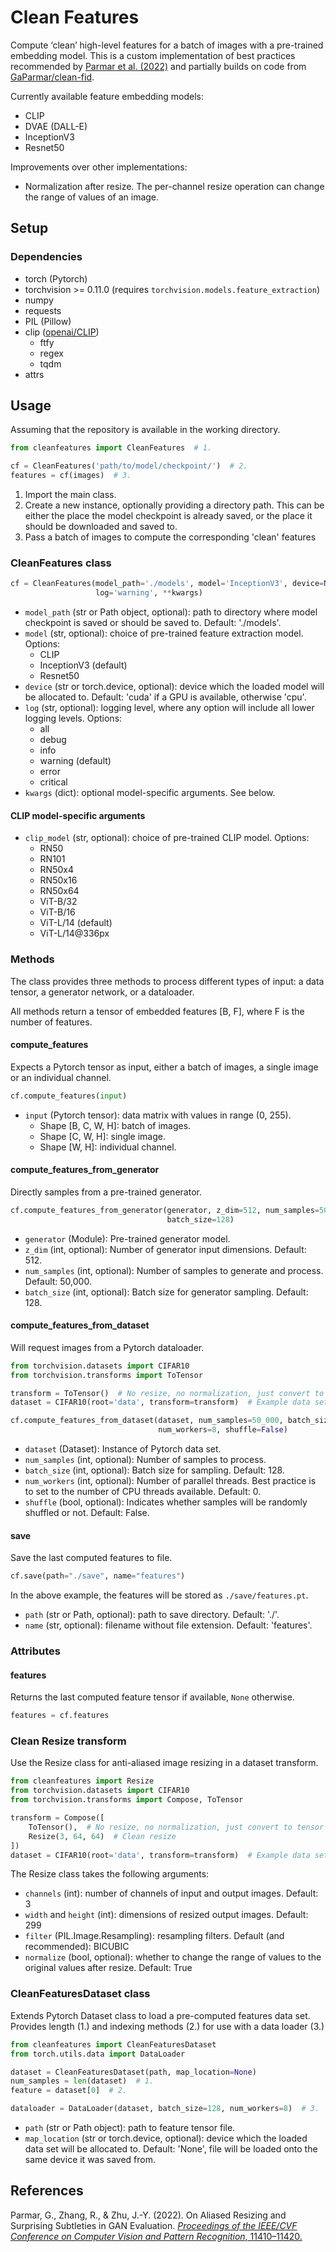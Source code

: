 # Clean Features

Compute ‘clean’ high-level features for a batch of images with a pre-trained embedding model.
This is a custom implementation of best practices recommended by [Parmar et al. (2022)](https://openaccess.thecvf.com/content/CVPR2022/html/Parmar_On_Aliased_Resizing_and_Surprising_Subtleties_in_GAN_Evaluation_CVPR_2022_paper.html) and partially builds on code from [GaParmar/clean-fid](https://github.com/GaParmar/clean-fid).

Currently available feature embedding models:

- CLIP
- DVAE (DALL-E)
- InceptionV3
- Resnet50

Improvements over other implementations:

- Normalization after resize. The per-channel resize operation can change the range of values of an image. 

## Setup

### Dependencies

- torch (Pytorch)
- torchvision >= 0.11.0 (requires `torchvision.models.feature_extraction`)
- numpy
- requests
- PIL (Pillow)
- clip ([openai/CLIP](https://github.com/openai/CLIP))
  - ftfy
  - regex
  - tqdm
- attrs

## Usage

Assuming that the repository is available in the working directory.

```python
from cleanfeatures import CleanFeatures  # 1.

cf = CleanFeatures('path/to/model/checkpoint/')  # 2.
features = cf(images)  # 3.
```

1. Import the main class.
2. Create a new instance, optionally providing a directory path. This can be either the place the model checkpoint is already saved, or the place it should be downloaded and saved to.
3. Pass a batch of images to compute the corresponding 'clean' features

### CleanFeatures class

```python
cf = CleanFeatures(model_path='./models', model='InceptionV3', device=None,
                   log='warning', **kwargs)
```

- `model_path` (str or Path object, optional): path to directory where model checkpoint is saved or should be saved to. Default: './models'.
- `model` (str, optional): choice of pre-trained feature extraction model. Options:
  - CLIP
  - InceptionV3 (default)
  - Resnet50
- `device` (str or torch.device, optional): device which the loaded model will be allocated to. Default: 'cuda' if a GPU is available, otherwise 'cpu'.
- `log` (str, optional): logging level, where any option will include all lower logging levels. Options:
  - all
  - debug
  - info
  - warning (default)
  - error
  - critical
- `kwargs` (dict): optional model-specific arguments. See below.

#### CLIP model-specific arguments

- `clip_model` (str, optional): choice of pre-trained CLIP model. Options:
  - RN50
  - RN101
  - RN50x4
  - RN50x16
  - RN50x64
  - ViT-B/32
  - ViT-B/16
  - ViT-L/14 (default)
  - ViT-L/14@336px

### Methods

The class provides three methods to process different types of input: a data tensor, a generator network, or a dataloader.

All methods return a tensor of embedded features [B, F], where F is the number of features.

#### compute_features

Expects a Pytorch tensor as input, either a batch of images, a single image or an individual channel.

```python
cf.compute_features(input)
```

- `input` (Pytorch tensor): data matrix with values in range (0, 255).
  - Shape [B, C, W, H]: batch of images.
  - Shape [C, W, H]: single image.
  - Shape [W, H]: individual channel.

#### compute_features_from_generator

Directly samples from a pre-trained generator.

```python
cf.compute_features_from_generator(generator, z_dim=512, num_samples=50_000,
                                   batch_size=128)
```

- `generator` (Module): Pre-trained generator model.
- `z_dim` (int, optional): Number of generator input dimensions. Default: 512.
- `num_samples` (int, optional): Number of samples to generate and process. Default: 50,000.
- `batch_size` (int, optional): Batch size for generator sampling. Default: 128.

#### compute_features_from_dataset

Will request images from a Pytorch dataloader.

```python
from torchvision.datasets import CIFAR10
from torchvision.transforms import ToTensor

transform = ToTensor()  # No resize, no normalization, just convert to tensor
dataset = CIFAR10(root='data', transform=transform)  # Example data set

cf.compute_features_from_dataset(dataset, num_samples=50_000, batch_size=128,
                                 num_workers=8, shuffle=False)
```

- `dataset` (Dataset): Instance of Pytorch data set.
- `num_samples` (int, optional): Number of samples to process.
- `batch_size` (int, optional): Batch size for sampling. Default: 128.
- `num_workers` (int, optional): Number of parallel threads. Best practice is to set to the number of CPU threads available. Default: 0.
- `shuffle` (bool, optional): Indicates whether samples will be randomly shuffled or not. Default: False.

#### save

Save the last computed features to file.

```python
cf.save(path="./save", name="features")
```
In the above example, the features will be stored as `./save/features.pt`.

- `path` (str or Path, optional): path to save directory. Default: './'.
- `name` (str, optional): filename without file extension. Default: 'features'.

### Attributes

#### features

Returns the last computed feature tensor if available, `None` otherwise.

```python
features = cf.features
```

### Clean Resize transform

Use the Resize class for anti-aliased image resizing in a dataset transform.

```python
from cleanfeatures import Resize
from torchvision.datasets import CIFAR10
from torchvision.transforms import Compose, ToTensor

transform = Compose([
    ToTensor(),  # No resize, no normalization, just convert to tensor
    Resize(3, 64, 64)  # Clean resize
])
dataset = CIFAR10(root='data', transform=transform)  # Example data set
```

The Resize class takes the following arguments:

- `channels` (int): number of channels of input and output images. Default: 3
- `width` and `height` (int): dimensions of resized output images. Default: 299
- `filter` (PIL.Image.Resampling): resampling filters. Default (and recommended): BICUBIC
- `normalize` (bool, optional): whether to change the range of values to the original values after resize. Default: True

### CleanFeaturesDataset class

Extends Pytorch Dataset class to load a pre-computed features data set.
Provides length (1.) and indexing methods (2.) for use with a data loader (3.)

```python
from cleanfeatures import CleanFeaturesDataset
from torch.utils.data import DataLoader

dataset = CleanFeaturesDataset(path, map_location=None)
num_samples = len(dataset)  # 1.
feature = dataset[0]  # 2.

dataloader = DataLoader(dataset, batch_size=128, num_workers=8)  # 3.
```

- `path` (str or Path object): path to feature tensor file.
- `map_location` (str or torch.device, optional): device which the loaded data set will be allocated to. Default: 'None', file will be loaded onto the same device it was saved from.

## References

Parmar, G., Zhang, R., & Zhu, J.-Y. (2022). On Aliased Resizing and Surprising Subtleties in GAN Evaluation. [*Proceedings of the IEEE/CVF Conference on Computer Vision and Pattern Recognition*, 11410–11420.]( https://openaccess.thecvf.com/content/CVPR2022/html/Parmar_On_Aliased_Resizing_and_Surprising_Subtleties_in_GAN_Evaluation_CVPR_2022_paper.html)
